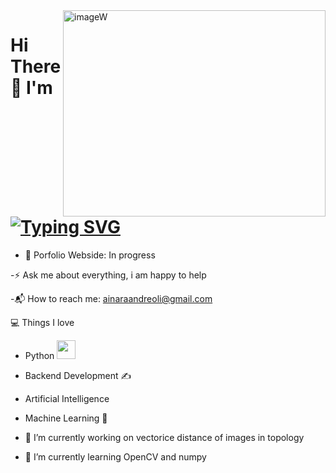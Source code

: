 <img align="right" src="[https://github.com/ABAN26/ABAN26/issues/2](https://github.com/ABAN26/ABAN26/issues/2)" alt="imageW" width="420" height="330"> 

# Hi There 👋 I'm [![Typing SVG](https://readme-typing-svg.demolab.com?font=Fira+Code&pause=1000&vCenter=true&width=420&lines=Developer+;Pythonist;Problem+solver)](https://git.io/typing-svg)
   - 🎯 Porfolio Webside: In progress
     
   -⚡ Ask me about everything, i am happy to help
    
   -📬 How to reach me: ainaraandreoli@gmail.com

💻 Things I love

   - Python <img src= "https://media.tenor.com/romAj7qNotkAAAAM/typing.gif"  width="30">
   - Backend Development ✍️
   - Artificial Intelligence
   - Machine Learning 🧐



- 🔭 I’m currently working on  vectorice distance of images in topology  
- 🌱 I’m currently learning OpenCV and numpy
